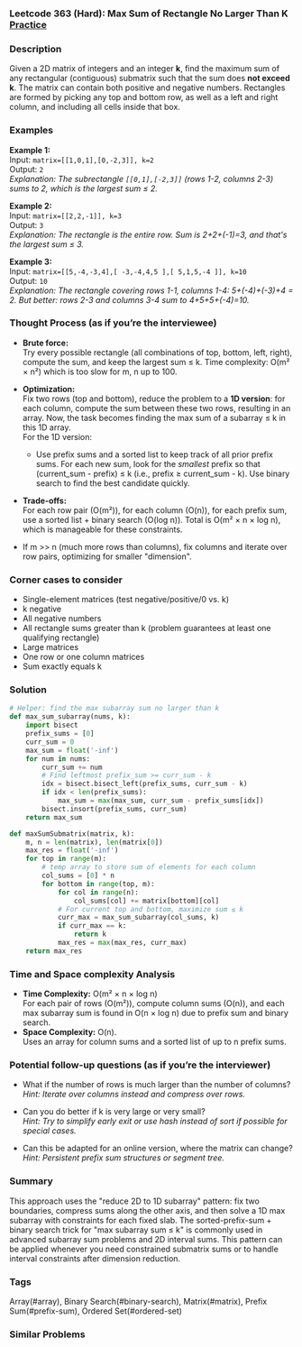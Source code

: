 ### Leetcode 363 (Hard): Max Sum of Rectangle No Larger Than K [Practice](https://leetcode.com/problems/max-sum-of-rectangle-no-larger-than-k)

### Description  
Given a 2D matrix of integers and an integer **k**, find the maximum sum of any rectangular (contiguous) submatrix such that the sum does **not exceed k**. The matrix can contain both positive and negative numbers. Rectangles are formed by picking any top and bottom row, as well as a left and right column, and including all cells inside that box.

### Examples  

**Example 1:**  
Input: `matrix=[[1,0,1],[0,-2,3]], k=2`  
Output: `2`  
*Explanation: The subrectangle `[[0,1],[-2,3]]` (rows 1-2, columns 2-3) sums to 2, which is the largest sum ≤ 2.*

**Example 2:**  
Input: `matrix=[[2,2,-1]], k=3`  
Output: `3`  
*Explanation: The rectangle is the entire row. Sum is 2+2+(-1)=3, and that's the largest sum ≤ 3.*

**Example 3:**  
Input: `matrix=[[5,-4,-3,4],[ -3,-4,4,5 ],[ 5,1,5,-4 ]], k=10`  
Output: `10`  
*Explanation: The rectangle covering rows 1-1, columns 1-4: 5+(-4)+(-3)+4 = 2. But better: rows 2-3 and columns 3-4 sum to 4+5+5+(-4)=10.*

### Thought Process (as if you’re the interviewee)  
- **Brute force:**  
  Try every possible rectangle (all combinations of top, bottom, left, right), compute the sum, and keep the largest sum ≤ k. Time complexity: O(m² × n²) which is too slow for m, n up to 100.

- **Optimization:**  
  Fix two rows (top and bottom), reduce the problem to a **1D version**: for each column, compute the sum between these two rows, resulting in an array. Now, the task becomes finding the max sum of a subarray ≤ k in this 1D array.  
  For the 1D version:  
  - Use prefix sums and a sorted list to keep track of all prior prefix sums. For each new sum, look for the *smallest* prefix so that (current_sum - prefix) ≤ k (i.e., prefix ≥ current_sum - k). Use binary search to find the best candidate quickly.

- **Trade-offs:**  
  For each row pair (O(m²)), for each column (O(n)), for each prefix sum, use a sorted list + binary search (O(log n)). Total is O(m² × n × log n), which is manageable for these constraints.

- If m >> n (much more rows than columns), fix columns and iterate over row pairs, optimizing for smaller "dimension".

### Corner cases to consider  
- Single-element matrices (test negative/positive/0 vs. k)
- k negative
- All negative numbers
- All rectangle sums greater than k (problem guarantees at least one qualifying rectangle)
- Large matrices
- One row or one column matrices
- Sum exactly equals k

### Solution

```python
# Helper: find the max subarray sum no larger than k
def max_sum_subarray(nums, k):
    import bisect
    prefix_sums = [0]
    curr_sum = 0
    max_sum = float('-inf')
    for num in nums:
        curr_sum += num
        # Find leftmost prefix_sum >= curr_sum - k
        idx = bisect.bisect_left(prefix_sums, curr_sum - k)
        if idx < len(prefix_sums):
            max_sum = max(max_sum, curr_sum - prefix_sums[idx])
        bisect.insort(prefix_sums, curr_sum)
    return max_sum

def maxSumSubmatrix(matrix, k):
    m, n = len(matrix), len(matrix[0])
    max_res = float('-inf')
    for top in range(m):
        # temp array to store sum of elements for each column
        col_sums = [0] * n
        for bottom in range(top, m):
            for col in range(n):
                col_sums[col] += matrix[bottom][col]
            # For current top and bottom, maximize sum ≤ k
            curr_max = max_sum_subarray(col_sums, k)
            if curr_max == k:
                return k
            max_res = max(max_res, curr_max)
    return max_res
```

### Time and Space complexity Analysis  

- **Time Complexity:** O(m² × n × log n)  
  For each pair of rows (O(m²)), compute column sums (O(n)), and each max subarray sum is found in O(n × log n) due to prefix sum and binary search.
- **Space Complexity:** O(n).  
  Uses an array for column sums and a sorted list of up to n prefix sums.

### Potential follow-up questions (as if you’re the interviewer)  

- What if the number of rows is much larger than the number of columns?  
  *Hint: Iterate over columns instead and compress over rows.*

- Can you do better if k is very large or very small?  
  *Hint: Try to simplify early exit or use hash instead of sort if possible for special cases.*

- Can this be adapted for an online version, where the matrix can change?  
  *Hint: Persistent prefix sum structures or segment tree.*

### Summary
This approach uses the "reduce 2D to 1D subarray" pattern: fix two boundaries, compress sums along the other axis, and then solve a 1D max subarray with constraints for each fixed slab. The sorted-prefix-sum + binary search trick for "max subarray sum ≤ k" is commonly used in advanced subarray sum problems and 2D interval sums. This pattern can be applied whenever you need constrained submatrix sums or to handle interval constraints after dimension reduction.

### Tags
Array(#array), Binary Search(#binary-search), Matrix(#matrix), Prefix Sum(#prefix-sum), Ordered Set(#ordered-set)

### Similar Problems

